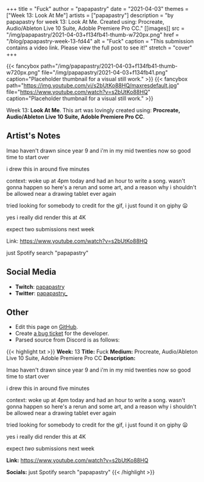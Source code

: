 +++
title =       "Fuck"
author =      "papapastry"
date =        "2021-04-03"
themes =      ["Week 13: Look At Me"]
artists =     ["papapastry"]
description = "by papapastry for week 13: Look At Me. Created using: Procreate, Audio/Ableton Live 10 Suite, Adoble Premiere Pro CC."
[[images]]
      src = "/img/papapastry/2021-04-03+f134fb41-thumb-w720px.png"
      href = "/blog/papapastry-week-13-fd44"
      alt = "Fuck"
      caption = "This submission contains a video link. Please view the full post to see it!"
      stretch = "cover"
+++

{{< fancybox path="/img/papapastry/2021-04-03+f134fb41-thumb-w720px.png" file="/img/papapastry/2021-04-03+f134fb41.png" caption="Placeholder thumbnail for a visual still work." >}}
{{< fancybox path="https://img.youtube.com/vi/s2bUtKo88HQ/maxresdefault.jpg" file="https://www.youtube.com/watch?v=s2bUtKo88HQ" caption="Placeholder thumbnail for a visual still work." >}}


Week 13: **Look At Me**. This art was lovingly created using: **Procreate, Audio/Ableton Live 10 Suite, Adoble Premiere Pro CC**.

## Artist's Notes

lmao haven't drawn since year 9 and i'm in my mid twenties now so good time to start over

i drew this in around five minutes

context:  woke up at 4pm today and had an hour to write a song. wasn't gonna happen so here's a rerun and some art, and a reason why i shouldn't be allowed near a drawing tablet ever again

tried looking for somebody to credit for the gif, i just found it on giphy 😦

yes i really did render this at 4K

expect two submissions next week

Link: https://www.youtube.com/watch?v=s2bUtKo88HQ

just Spotify search "papapastry"

## Social Media

- **Twitch**: <a href='https://twitch.tv/papapastry' target='_blank'>papapastry</a>
- **Twitter**: <a href='https://twitter.com/papapastry_' target='_blank'>papapastry_</a>

## Other

- Edit this page on [GitHub](https://github.com/teaminkling/web-refresh/edit/main/content/blog/papapastry-week-13-fd44.md).
- Create [a bug ticket](https://github.com/teaminkling/web-refresh/issues/new?assignees=&labels=bug&template=problem-report.md&title=) for the developer.
- Parsed source from Discord is as follows:

{{< highlight txt >}}
**Week:** 13
**Title:** Fuck
**Medium:** Procreate, Audio/Ableton Live 10 Suite, Adoble Premiere Pro CC
**Description:**

lmao haven't drawn since year 9 and i'm in my mid twenties now so good time to start over

i drew this in around five minutes

context:  woke up at 4pm today and had an hour to write a song. wasn't gonna happen so here's a rerun and some art, and a reason why i shouldn't be allowed near a drawing tablet ever again

tried looking for somebody to credit for the gif, i just found it on giphy 😦

yes i really did render this at 4K

expect _two_ submissions next week

**Link:** https://www.youtube.com/watch?v=s2bUtKo88HQ

**Socials:** just Spotify search "papapastry"
{{< /highlight >}}